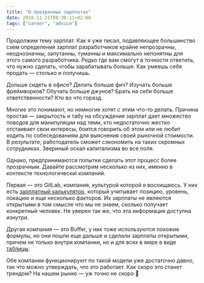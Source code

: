 ```yaml
---
title: "О прозрачных зарплатах"
date: 2018-11-21T08:38:11+02:00
tags: ["career", "advice"]
---
```


Продолжим тему зарплат. Как я уже писал, подавляющее большинство схем определения зарплат разработчиков крайне непрозрачны, неоднозначны, запутанны, туманны и максимально непонятны для этого самого разработчика. Редко где вам смогут в точности ответить, что нужно сделать, чтобы зарабатывать больше. Как умеешь себя продать — столько и получишь.

Дольше сидеть в офисе? Делать больше фич? Изучать больше фреймворков? Обучать больше джунов? Брать на себя больше ответственности? Кто во что горазд.

Многие это понимают, но немногие хотят с этим что-то делать. Причина простая — закрытость и табу на обсуждения зарплат дает множество поводов для манипуляции над теми, кто недостаточно жестко отстаивает свои интересы, боится говорить об этом или не любит ходить по собеседованиям для выяснения своей рыночной стоимости. В результате, работодатель сможет сэкономить на таких скромных сотрудниках. Звериный оскал капитализма во все поля.

Однако, предпринимаются попытки сделать этот процесс более прозрачным. Давайте рассмотрим несколько из них, именно в контексте технологическиї компаний. 

Первая — это GitLab, компания, культурой которой я восхищаюсь. У них есть [зарплатный калькулятор](https://about.gitlab.com/job-families/engineering/backend-engineer/#compensation), который учитывает позицию, уровень, локацию и еще несколько факторов.
Их зарплаты не являются открытыми в том смысле что мы не знаем, сколько получает конкретный человек. Не уверен так же, что эта информация доступна изнутри.

Другая компания — это Buffer, у них тоже используются похожие формулы, но они пошли еще дальше и сделали зарплаты открытыми, причем не только внутри компании, но и для всех в мире в виде [таблицы](https://docs.google.com/spreadsheets/d/1l3bXAv8JE5RB9siMq36-Ogngks2MT6yQ5gt8YXhUyAg/edit#gid=1533208969&vpid=G2). 

Обе компании функционируют по такой модели уже достаточно давно, так что можно утверждать, что это работает. Как скоро это станет трендом? На нашем рынке — уж точно не скоро 🙂
